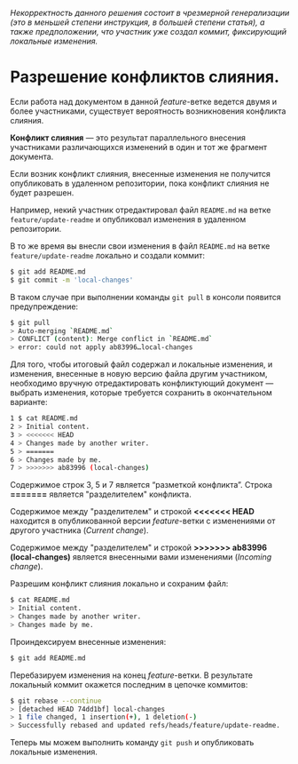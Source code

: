 _Некорректность данного решения состоит в чрезмерной генерализации (это в меньшей степени инструкция, в большей степени статья), а также предположении, что участник уже создал коммит, фиксирующий локальные изменения._

# Разрешение конфликтов слияния.

Если работа над документом в данной _feature_-ветке ведется двумя и более участниками, существует вероятность возникновения конфликта слияния.

**Конфликт слияния** — это результат параллельного внесения участниками различающихся изменений в один и тот же фрагмент документа.

Если возник конфликт слияния, внесенные изменения не получится опубликовать в удаленном репозитории, пока конфликт слияния не будет разрешен.

Например, некий участник отредактировал файл `README.md` на ветке `feature/update-readme` и опубликовал изменения в удаленном репозитории.

В то же время вы внесли свои изменения в файл `README.md` на ветке `feature/update-readme` локально и создали коммит:

```bash
$ git add README.md
$ git commit -m 'local-changes'
```

В таком случае при выполнении команды `git pull` в консоли появится предупреждение:

```bash
$ git pull
> Auto-merging `README.md`
> CONFLICT (content): Merge conflict in `README.md`
> error: could not apply ab83996…local-changes
```

Для того, чтобы итоговый файл содержал и локальные изменения, и изменения, внесенные в новую версию файла другим участником, необходимо вручную отредактировать конфликтующий документ — выбрать изменения, которые требуется сохранить в окончательном варианте:

```bash
1 $ cat README.md
2 > Initial content.
3 > <<<<<<< HEAD
4 > Changes made by another writer.
5 > =======
6 > Changes made by me.
7 > >>>>>>> ab83996 (local-changes)
```

Содержимое строк 3, 5 и 7 является “разметкой конфликта”. Строка **=======** является "разделителем" конфликта.

Содержимое между "разделителем" и строкой **<<<<<<< HEAD** находится в опубликованной версии _feature_-ветки с изменениями от другого участника (_Current change_).

Содержимое между "разделителем" и строкой **>>>>>>> ab83996 (local-changes)** является внесенными вами изменениями (_Incoming change_).

Разрешим конфликт слияния локально и сохраним файл:

```bash
$ cat README.md
> Initial content.
> Changes made by another writer.
> Changes made by me.
```

Проиндексируем внесенные изменения:

```bash
$ git add README.md
```

Перебазируем изменения на конец _feature_-ветки. В результате локальный коммит окажется последним в цепочке коммитов:

```bash
$ git rebase --continue
> [detached HEAD 74dd1bf] local-changes
> 1 file changed, 1 insertion(+), 1 deletion(-)
> Successfully rebased and updated refs/heads/feature/update-readme.
```

Теперь мы можем выполнить команду `git push` и опубликовать локальные изменения.
